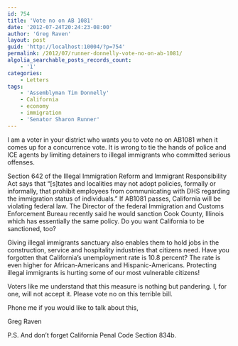 ```yaml
---
id: 754
title: 'Vote no on AB 1081'
date: '2012-07-24T20:24:23-08:00'
author: 'Greg Raven'
layout: post
guid: 'http://localhost:10004/?p=754'
permalink: /2012/07/runner-donnelly-vote-no-on-ab-1081/
algolia_searchable_posts_records_count:
    - '1'
categories:
    - Letters
tags:
    - 'Assemblyman Tim Donnelly'
    - California
    - economy
    - immigration
    - 'Senator Sharon Runner'
---
```


I am a voter in your district who wants you to vote no on AB1081 when it comes up for a concurrence vote. It is wrong to tie the hands of police and ICE agents by limiting detainers to illegal immigrants who committed serious offenses.  
  
Section 642 of the Illegal Immigration Reform and Immigrant Responsibility Act says that “\[s\]tates and localities may not adopt policies, formally or informally, that prohibit employees from communicating with DHS regarding the immigration status of individuals.” If AB1081 passes, California will be violating federal law. The Director of the federal Immigration and Customs Enforcement Bureau recently said he would sanction Cook County, Illinois which has essentially the same policy. Do you want California to be sanctioned, too?

Giving illegal immigrants sanctuary also enables them to hold jobs in the construction, service and hospitality industries that citizens need. Have you forgotten that California’s unemployment rate is 10.8 percent? The rate is even higher for African-Americans and Hispanic-Americans. Protecting illegal immigrants is hurting some of our most vulnerable citizens!

Voters like me understand that this measure is nothing but pandering. I, for one, will not accept it. Please vote no on this terrible bill.

Phone me if you would like to talk about this,

Greg Raven

P.S. And don’t forget California Penal Code Section 834b.